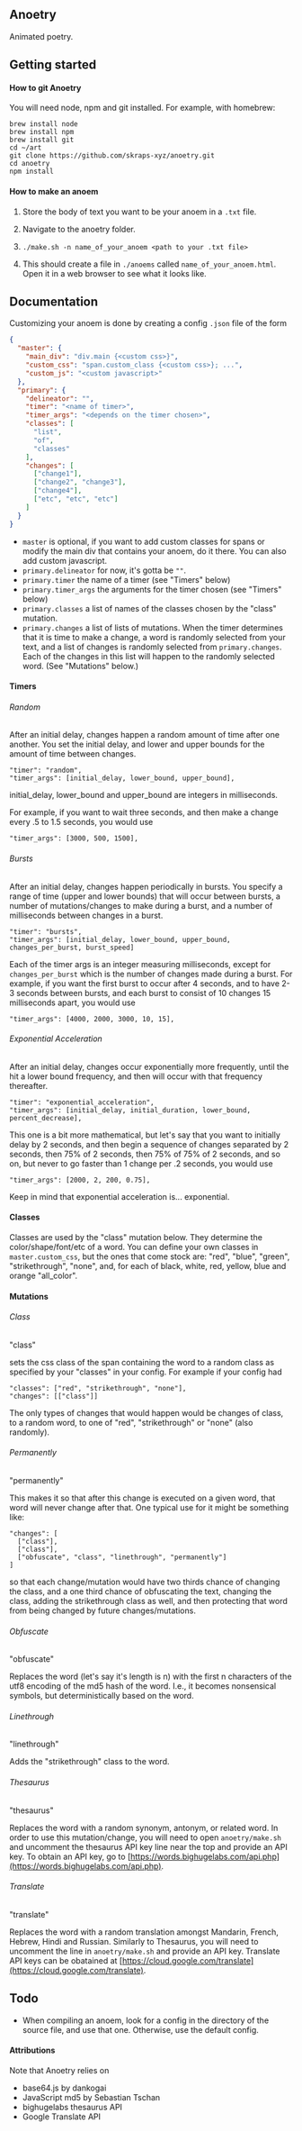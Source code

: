 ## Anoetry

Animated poetry.

## Getting started

#### How to git Anoetry

You will need node, npm and git installed. For example, with homebrew:

```
brew install node
brew install npm
brew install git
cd ~/art
git clone https://github.com/skraps-xyz/anoetry.git
cd anoetry
npm install
```

#### How to make an anoem

1. Store the body of text you want to be your anoem in a `.txt` file.

2. Navigate to the anoetry folder.

3. `./make.sh -n name_of_your_anoem <path to your .txt file>`

4. This should create a file in `./anoems` called `name_of_your_anoem.html`. Open it in a web browser to see what it looks like.

## Documentation

Customizing your anoem is done by creating a config `.json` file of the form

``` json
{
  "master": {
    "main_div": "div.main {<custom css>}",
    "custom_css": "span.custom_class {<custom css>}; ...",
    "custom_js": "<custom javascript>"
  },
  "primary": {
    "delineator": "",
    "timer": "<name of timer>",
    "timer_args": "<depends on the timer chosen>",
    "classes": [
      "list",
      "of",
      "classes"
    ],
    "changes": [
      ["change1"],
      ["change2", "change3"],
      ["change4"],
      ["etc", "etc", "etc"]
    ]
  }
}
```
* `master` is optional, if you want to add custom classes for spans or modify the main div that contains your anoem, do it there. You can also add custom javascript.
* `primary.delineator` for now, it's gotta be `""`.
* `primary.timer` the name of a timer (see "Timers" below)
* `primary.timer_args` the arguments for the timer chosen (see "Timers" below)
* `primary.classes` a list of names of the classes chosen by the "class" mutation.
* `primary.changes` a list of lists of mutations. When the timer determines that it is time to make a change, a word is randomly selected from your text, and a list of changes is randomly selected from `primary.changes`. Each of the changes in this list will happen to the randomly selected word. (See "Mutations" below.)

#### Timers

###### Random

After an initial delay, changes happen a random amount of time after one another. You set the initial delay, and lower and upper bounds for the amount of time between changes.

```
"timer": "random",
"timer_args": [initial_delay, lower_bound, upper_bound],
```

initial_delay, lower_bound and upper_bound are integers in milliseconds.

For example, if you want to wait three seconds, and then make a change every .5 to 1.5 seconds, you would use

```
"timer_args": [3000, 500, 1500],
```

###### Bursts

After an initial delay, changes happen periodically in bursts.  You specify a range of time (upper and lower bounds) that will occur between bursts, a number of mutations/changes to make during a burst, and a number of milliseconds between changes in a burst.

```
"timer": "bursts",
"timer_args": [initial_delay, lower_bound, upper_bound, changes_per_burst, burst_speed]
```

Each of the timer args is an integer measuring milliseconds, except for `changes_per_burst` which is the number of changes made during a burst. For example, if you want the first burst to occur after 4 seconds, and to have 2-3 seconds between bursts, and each burst to consist of 10 changes 15 milliseconds apart, you would use

```
"timer_args": [4000, 2000, 3000, 10, 15],
```

###### Exponential Acceleration

After an initial delay, changes occur exponentially more frequently, until the hit a lower bound frequency, and then will occur with that frequency thereafter.

```
"timer": "exponential_acceleration",
"timer_args": [initial_delay, initial_duration, lower_bound, percent_decrease],
```

This one is a bit more mathematical, but let's say that you want to initially delay by 2 seconds, and then begin a sequence of changes separated by 2 seconds, then 75% of 2 seconds, then 75% of 75% of 2 seconds, and so on, but never to go faster than 1 change per .2 seconds, you would use

```
"timer_args": [2000, 2, 200, 0.75],
```

Keep in mind that exponential acceleration is... exponential.

#### Classes

Classes are used by the "class" mutation below. They determine the color/shape/font/etc of a word. You can define your own classes in `master.custom_css`, but the ones that come stock are: "red", "blue", "green", "strikethrough", "none", and, for each of black, white, red, yellow, blue and orange "all_color".

#### Mutations

###### Class

"class"

sets the css class of the span containing the word to a random class as specified by your "classes" in your config. For example if your config had

```
"classes": ["red", "strikethrough", "none"],
"changes": [["class"]]
```

The only types of changes that would happen would be changes of class, to a random word, to one of "red", "strikethrough" or "none" (also randomly).

###### Permanently

"permanently"

This makes it so that after this change is executed on a given word, that word will never change after that. One typical use for it might be something like:

```
"changes": [
  ["class"],
  ["class"],
  ["obfuscate", "class", "linethrough", "permanently"]
]
```

so that each change/mutation would have two thirds chance of changing the class, and a one third chance of obfuscating the text, changing the class, adding the strikethrough class as well, and then protecting that word from being changed by future changes/mutations.

###### Obfuscate

"obfuscate"

Replaces the word (let's say it's length is n) with the first n characters of the utf8 encoding of the md5 hash of the word. I.e., it becomes nonsensical symbols, but deterministically based on the word.

###### Linethrough

"linethrough"

Adds the "strikethrough" class to the word.

###### Thesaurus

"thesaurus"

Replaces the word with a random synonym, antonym, or related word. In order to use this mutation/change, you will need to open `anoetry/make.sh` and uncomment the thesaurus API key line near the top and provide an API key. To obtain an API key, go to [https://words.bighugelabs.com/api.php](https://words.bighugelabs.com/api.php).

###### Translate

"translate"

Replaces the word with a random translation amongst Mandarin, French, Hebrew, Hindi and Russian. Similarly to Thesaurus, you will need to uncomment the line in `anoetry/make.sh` and provide an API key. Translate API keys can be obatained at [https://cloud.google.com/translate](https://cloud.google.com/translate).

## Todo

* When compiling an anoem, look for a config in the directory of the source file, and use that one. Otherwise, use the default config.

#### Attributions

Note that Anoetry relies on

* base64.js by dankogai
* JavaScript md5 by Sebastian Tschan
* bighugelabs thesaurus API
* Google Translate API
